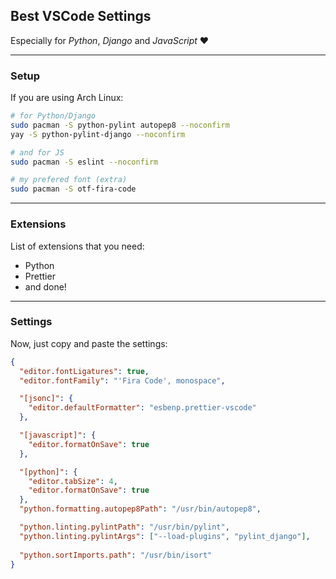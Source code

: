 ## Best VSCode Settings

Especially for *Python*, *Django* and *JavaScript* :heart:

---

### Setup

If you are using Arch Linux:

```sh
# for Python/Django
sudo pacman -S python-pylint autopep8 --noconfirm
yay -S python-pylint-django --noconfirm
```

```sh
# and for JS
sudo pacman -S eslint --noconfirm
```

```sh
# my prefered font (extra)
sudo pacman -S otf-fira-code
```

---

### Extensions

List of extensions that you need:
- Python
- Prettier
- and done!

---

### Settings

Now, just copy and paste the settings:

```json
{
  "editor.fontLigatures": true,
  "editor.fontFamily": "'Fira Code', monospace",

  "[jsonc]": {
    "editor.defaultFormatter": "esbenp.prettier-vscode"
  },

  "[javascript]": {
    "editor.formatOnSave": true
  },

  "[python]": {
    "editor.tabSize": 4,
    "editor.formatOnSave": true
  },
  "python.formatting.autopep8Path": "/usr/bin/autopep8",

  "python.linting.pylintPath": "/usr/bin/pylint",
  "python.linting.pylintArgs": ["--load-plugins", "pylint_django"],
  
  "python.sortImports.path": "/usr/bin/isort"
}
```
